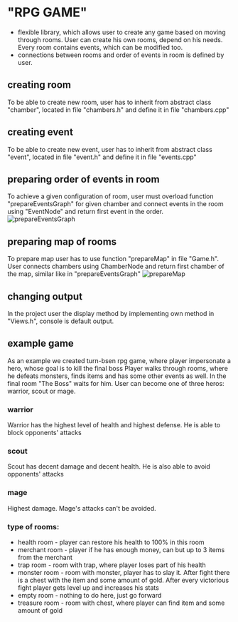# "RPG GAME"
- flexible library, which allows user to create any game based on moving through rooms. User can create his own rooms, depend on his needs. Every room contains events, which can be modified too.
- connections between rooms and order of events in room is defined by user.
## creating room
To be able to create new room, user has to inherit from abstract class "chamber", located in file "chambers.h" and define it in file "chambers.cpp"
## creating event
To be able to create new event, user has to inherit from abstract class "event", located in file "event.h" and define it in file "events.cpp"
## preparing order of events in room
To achieve a given configuration of room, user must overload function "prepareEventsGraph" for given chamber and connect events in the room using "EventNode" and return first event in the order.
![prepareEventsGraph](https://github.com/MientusJJ/RPG-GAME-CPP/tree/main/photos/prepareEventsGraph.png?raw=true)
## preparing map of rooms
To prepare map user has to use function "prepareMap" in file "Game.h". User connects chambers using ChamberNode and return first chamber of the map, similar like in "prepareEventsGraph"
![prepareMap](https://github.com/MientusJJ/RPG-GAME-CPP/tree/main/photos/prepareMap.png?raw=true)
## changing output
In the project user the display method by implementing own method in "Views.h", console is default output.
## example game
As an example we created turn-bsen rpg game, where player impersonate a hero, whose goal is to kill the final boss
Player walks through rooms, where he defeats monsters, finds items and has some other events as well. In the final room "The Boss" waits for him.
User can become one of three heros: warrior, scout or mage.
### warrior
Warrior has the highest level of health and highest defense. He is able to block opponents' attacks
### scout
Scout has decent damage and decent health. He is also able to avoid opponents' attacks
### mage
Highest damage. Mage's attacks can't be avoided.
### type of rooms:
- health room - player can restore his health to 100% in this room
- merchant room - player if he has enough money, can but up to 3 items from the merchant
- trap room - room with trap, where player loses part of his health
- monster room - room with monster, player has to slay it. After fight there is a chest with the item and some amount of gold. After every victorious fight player gets level up and increases his stats
- empty room - nothing to do here, just go forward
- treasure room - room with chest, where player can find item and some amount of gold


